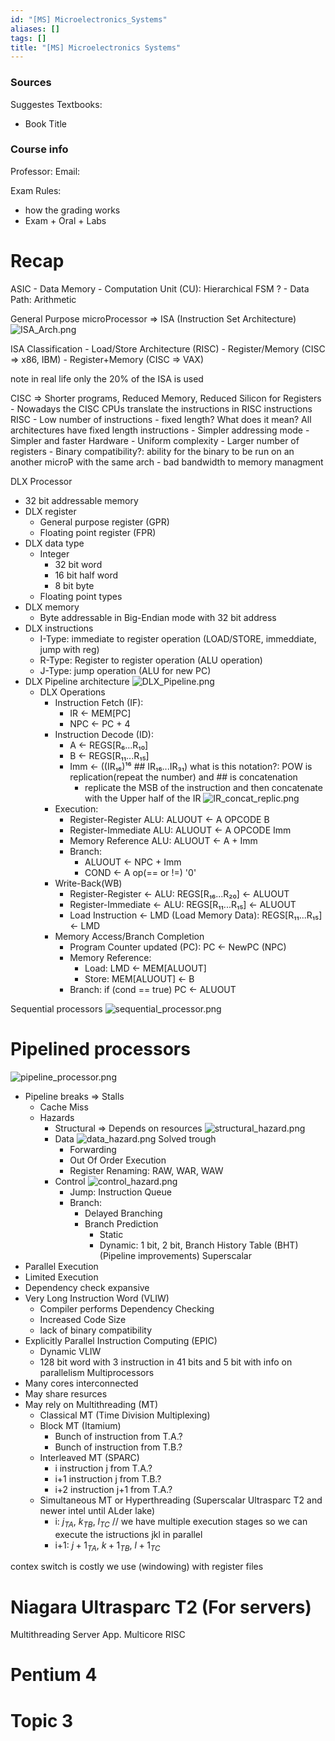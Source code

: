 ```yaml
---
id: "[MS] Microelectronics_Systems"
aliases: []
tags: []
title: "[MS] Microelectronics Systems"
---
```


### Sources 

Suggestes Textbooks:
 - Book Title

### Course info 
Professor: 
Email:
 

Exam Rules:
 - how the grading works 
 - Exam + Oral + Labs

# Recap 

ASIC
    - Data Memory 
    - Computation Unit (CU): Hierarchical FSM ?
    - Data Path: Arithmetic 

General Purpose
    microProcessor => ISA (Instruction Set Architecture)
    ![ISA_Arch.png](assets/imgs/ISA_Arch.png)

ISA Classification
    - Load/Store Architecture (RISC)
    - Register/Memory (CISC => x86, IBM)
    - Register+Memory (CISC => VAX)

note in real life only the 20% of the ISA is used 

CISC => Shorter programs, Reduced Memory, Reduced Silicon for Registers
    - Nowadays the CISC CPUs translate the instructions in RISC instructions
RISC 
    - Low number of instructions 
    - fixed length? What does it mean? All architectures have fixed length instructions 
    - Simpler addressing mode
    - Simpler and faster Hardware 
    - Uniform complexity 
    - Larger number of registers
    - Binary compatibility?: ability for the binary to be run on an another microP with the same arch
    - bad bandwidth to memory managment 

DLX Processor
 - 32 bit addressable memory
 - DLX register 
     - General purpose register (GPR)
     - Floating point register (FPR)
 - DLX data type 
     - Integer 
         - 32 bit word
         - 16 bit half word
         - 8  bit byte
     - Floating point types
 - DLX memory
     - Byte addressable in Big-Endian mode with 32 bit address
 - DLX instructions 
     - I-Type: immediate to register operation (LOAD/STORE, immeddiate, jump with reg)
     - R-Type: Register to register operation (ALU operation) 
     - J-Type: jump operation (ALU for new PC)
 - DLX Pipeline architecture
 ![DLX_Pipeline.png](assets/imgs/DLX_Pipeline.png)
     - DLX Operations
        - Instruction Fetch (IF):
            - IR <- MEM\[PC\]
            - NPC <- PC + 4
        - Instruction Decode (ID):
            - A <- REGS\[R₆...R₁₀\] 
            - B <- REGS\[R₁₁...R₁₅\]
            - Imm <- ((IR₁₆)¹⁶ ## IR₁₆...IR₃₁) what is this notation?: POW is replication(repeat the number) and ## is concatenation
                - replicate the MSB of the instruction and then concatenate with the Upper half of the IR
                ![IR_concat_replic.png](assets/imgs/IR_concat_replic.png)
        - Execution: 
            - Register-Register ALU: ALUOUT <- A OPCODE B
            - Register-Immediate ALU: ALUOUT <- A OPCODE Imm
            - Memory Reference ALU: ALUOUT <- A + Imm
            - Branch:
                - ALUOUT <- NPC + Imm
                - COND <- A op(== or !=) '0'
        - Write-Back(WB)
            - Register-Register <- ALU: REGS\[R₁₆...R₂₀\] <- ALUOUT
            - Register-Immediate <- ALU: REGS\[R₁₁...R₁₅\] <- ALUOUT
            - Load Instruction <- LMD (Load Memory Data): REGS\[R₁₁...R₁₅\] <- LMD
        - Memory Access/Branch Completion 
            - Program Counter updated (PC): PC <- NewPC (NPC)
            - Memory Reference:  
               - Load: LMD <- MEM\[ALUOUT\]
               - Store: MEM\[ALUOUT\] <- B
            - Branch: if (cond == true) PC <- ALUOUT

Sequential processors
![sequential_processor.png](assets/imgs/sequential_processor.png)
# Pipelined processors
![pipeline_processor.png](assets/imgs/pipeline_processor.png)
- Pipeline breaks => Stalls
    - Cache Miss
    - Hazards
        - Structural => Depends on resources
        ![structural_hazard.png](assets/imgs/structural_hazard.png)
        - Data
        ![data_hazard.png](assets/imgs/data_hazard.png)
        Solved trough
            - Forwarding
            - Out Of Order Execution
            - Register Renaming: RAW, WAR, WAW
        - Control
        ![control_hazard.png](assets/imgs/control_hazard.png)
            - Jump: Instruction Queue
            - Branch:
                - Delayed Branching
                - Branch Prediction
                    - Static
                    - Dynamic: 1 bit, 2 bit, Branch History Table (BHT)
(Pipeline improvements) Superscalar 
- Parallel Execution
- Limited Execution
- Dependency check expansive
- Very Long Instruction Word (VLIW) 
    - Compiler performs Dependency Checking
    - Increased Code Size
    - lack of binary compatibility 
- Explicitly Parallel Instruction Computing (EPIC)
    - Dynamic VLIW
    - 128 bit word with 3 instruction in 41 bits and 5 bit with info on parallelism 
Multiprocessors
- Many cores interconnected 
- May share resurces
- May rely on Multithreading (MT)
    - Classical MT (Time Division Multiplexing)
    - Block MT (Itamium)
        - Bunch of instruction from T.A.?
        - Bunch of instruction from T.B.?
    - Interleaved MT (SPARC)
        - i instruction j from T.A.?
        - i+1 instruction j from T.B.?
        - i+2 instruction j+1 from T.A.?
    - Simultaneous MT or Hyperthreading (Superscalar Ultrasparc T2 and newer intel until ALder lake)
        - i: $j_{TA}$, $k_{TB}$, $l_{TC}$ // we have multiple execution stages so we can execute the istructions jkl in parallel
        - i+1: $j+1_{TA}$, $k+1_{TB}$, $l+1_{TC}$

contex switch is costly we use (windowing) with register files 


# Niagara Ultrasparc T2 (For servers)

Multithreading Server App. Multicore RISC

# Pentium 4 



# Topic 3

